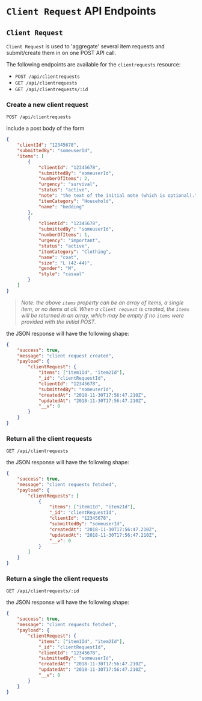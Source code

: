 # `Client Request` API Endpoints

## `Client Request`

`Client Request` is used to 'aggregate' several item requests and submit/create them in on one POST API call.

The following endpoints are available for the `clientrequests` resource:

-   `POST /api/clientrequests`
-   `GET /api/clientrequests`
-   `GET /api/clientrequests/:id`

### Create a new client request

```
POST /api/clientrequests
```

include a post body of the form

```json
{
    "clientId": "12345678",
    "submittedBy": "someuserId",
    "items": [
        {
            "clientId": "12345678",
            "submittedBy": "someuserId",
            "numberOfItems": 2,
            "urgency": "survival",
            "status": "active",
            "note": "the text of the initial note (which is optional).",
            "itemCategory": "Household",
            "name": "bedding"
        },
        {
            "clientId": "12345678",
            "submittedBy": "someuserId",
            "numberOfItems": 1,
            "urgency": "important",
            "status": "active",
            "itemCategory": "Clothing",
            "name": "coat",
            "size": "L (42-44)",
            "gender": "M",
            "style": "casual"
        }
    ]
}
```

> _Note: the above `items` property can be an array of items, a single item, or no items at all. When a `client request` is created, the `items` will be returned in an array, which may be empty if no `items` were provided with the initial POST._

the JSON response will have the following shape:

```json
{
    "success": true,
    "message": "client request created",
    "payload": {
        "clientRequest": {
            "items": ["item1Id", "item2Id"],
            "_id": "clientRequestId",
            "clientId": "12345678",
            "submittedBy": "someuserId",
            "createdAt": "2018-11-30T17:56:47.210Z",
            "updatedAt": "2018-11-30T17:56:47.210Z",
            "__v": 0
        }
    }
}
```

### Return all the client requests

```
GET /api/clientrequests
```

the JSON response will have the following shape:

```json
{
    "success": true,
    "message": "client requests fetched",
    "payload": {
        "clientRequests": [
            {
                "items": ["item1Id", "item2Id"],
                "_id": "clientRequestId",
                "clientId": "12345678",
                "submittedBy": "someuserId",
                "createdAt": "2018-11-30T17:56:47.210Z",
                "updatedAt": "2018-11-30T17:56:47.210Z",
                "__v": 0
            }
        ]
    }
}
```

### Return a single the client requests

```
GET /api/clientrequests/:id
```

the JSON response will have the following shape:

```json
{
    "success": true,
    "message": "client requests fetched",
    "payload": {
        "clientRequest": {
            "items": ["item1Id", "item2Id"],
            "_id": "clientRequestId",
            "clientId": "12345678",
            "submittedBy": "someuserId",
            "createdAt": "2018-11-30T17:56:47.210Z",
            "updatedAt": "2018-11-30T17:56:47.210Z",
            "__v": 0
        }
    }
}
```
